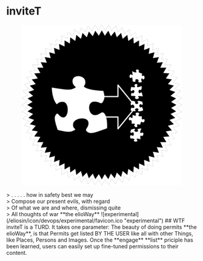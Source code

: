 # inviteT
<figure>
  <img src="star.png" alt="">
</figure>
> . . . . . how in safety best we may<br>
> Compose our present evils, with regard<br>
> Of what we are and where, dismissing quite<br>
> All thoughts of war **the elioWay**
![experimental](/eliosin/icon/devops/experimental/favicon.ico "experimental")
## WTF
inviteT is a TURD. It takes one parameter:
The beauty of doing permits **the elioWay**, is that Permits get listed BY THE USER like all with other Things, like Places, Persons and Images.
Once the **engage** **list** priciple has been learned, users can easily set up fine-tuned permissions to their content.
